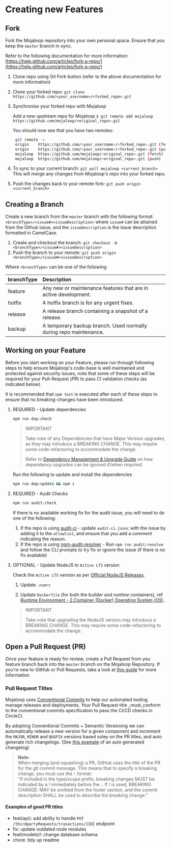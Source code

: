 # Creating new Features

## Fork

Fork the Mojaloop repository into your own personal space. Ensure that you keep the `master` branch in sync.

Refer to the following documentation for more information: [https://help.github.com/articles/fork-a-repo/](https://help.github.com/articles/fork-a-repo/)

1. Clone repo using Git Fork button \(refer to the above documentation for more information\)
2. Clone your forked repo: `git clone https://github.com/<your_username>/<forked_repo>.git`
3. Synchronise your forked repo with Mojaloop

   Add a new upstream repo for Mojaloop `$ git remote add mojaloop https://github.com/mojaloop/<original_repo>.git`

   You should now see that you have two remotes:

   ```bash
    git remote -v
    origin    https://github.com/<your_username>/<forked_repo>.git (fetch)
    origin    https://github.com/<your_username>/<forked_repo>.git (push)
    mojaloop  https://github.com/mojaloop/<original_repo>.git (fetch)
    mojaloop  https://github.com/mojaloop/<original_repo>.git (push)
   ```

4. To sync to your current branch: `git pull mojaloop <current_branch>` This will merge any changes from Mojaloop's repo into your forked repo.
5. Push the changes back to your remote fork: `git push origin <current_branch>`

## Creating a Branch

Create a new branch from the `master` branch with the following format: `<branchType>/<issue#><issueDescription>` where `issue#` can be attained from the Github issue, and the `issueDescription` is the issue description formatted in CamelCase.

1. Create and checkout the branch: `git checkout -b <branchType>/<issue#><issueDescription>`
2. Push the branch to your remote: `git push origin <branchType>/<issue#><issueDescription>`

Where `<branchType>` can be one of the following:

| branchType | Description |
| :--- | :--- |
| feature | Any new or maintenance features that are in active development. |
| hotfix | A hotfix branch is for any urgent fixes. |
| release | A release branch containing a snapshot of a release. |
| backup | A temporary backup branch. Used normally during repo maintenance. |

## Working on your Feature

Before you start working on your Feature, please run through following steps to help ensure Mojaloop's  code-base is well maintained and protected against security issues, note that some of these steps will be required for your Pull-Request (*PR*) to pass CI validation checks (as indicated below).

It is recommended that `npm test` is executed after each of these steps to ensure that no breaking-changes have been introduced.

1. REQUIRED - Update dependencies

   ```bash
   npm run dep:check
   ```

   >
   > IMPORTANT
   >
   > Take note of any Dependencies that have Major Version upgrades, as they may introduce a BREAKING CHANGE. This may require some code-refactoring to accommodate the change.
   >
   > Refer to [Dependency Management & Upgrade Guide](./guide.md#dependency-management--upgrades) on how dependency upgrades can be ignored if/when required.
   >

   Run the following to update and install the dependencies

   ```bash
   npm run dep:update && npm i
   ```

2. REQUIRED - Audit Checks

   ```bash
   npm run audit:check
   ```

   If there is no available working fix for the audit issue, you will need to do one of the following:

   1. If the repo is using [audit-ci](https://www.npmjs.com/package/audit-ci) - update `audit-ci.jsonc` with the issue by adding it to the `allowlist`, and ensure that you add a comment indicating the reason.
   2. If the repo is using [npm-audit-resolver](https://www.npmjs.com/package/npm-audit-resolver) - Run `npm run audit:resolve` and follow the CLI prompts to try fix or ignore the issue (if there is no fix available)

3. OPTIONAL - Update NodeJS to `Active LTS` version

   Check the `Active LTS` version as per [Official NodeJS Releases](https://nodejs.org/en/about/releases).

   1. Update `.nvmrc`

   2. Update `Dockerfile` (for both the *builder* and *runtime* containers), ref [Runtime Environment - 2.Container (Docker) Operating System (*OS*)](./guide.md#runtime-environment).

   >
   > IMPORTANT
   >
   > Take note that upgrading the NodeJS version may introduce a BREAKING CHANGE. This may require some code-refactoring to accommodate the change.
   >

## Open a Pull Request (PR)

Once your feature is ready for review, create a Pull Request from you feature branch back into the `master` branch on the Mojaloop Repository. If you're new to GitHub or Pull Requests, take a look at [this guide](https://docs.github.com/en/github/collaborating-with-issues-and-pull-requests/about-pull-requests) for more information.

### Pull Request Titles

Mojaloop uses [Conventional Commits](https://www.conventionalcommits.org/en/v1.0.0/) to help our automated tooling manage releases and deployments. Your Pull Request title _must_conform to the conventional commits specification to pass the CI/CD checks in CircleCI.

By adopting Conventional Commits + Semantic Versioning we can automatically release a new version for a given component and increment the `MAJOR`, `MINOR` and `BUGFIX` versions based soley on the PR titles, and auto generate rich changelogs. (See [this example](https://github.com/mojaloop/thirdparty-scheme-adapter/releases/tag/v11.20.0) of an auto generated changelog)

> **Note**:  
> When merging (and squashing) a PR, GitHub uses the *title* of the PR for the git commit message. This means that to specify a breaking change, you must use the `!` format:  
> "If included in the type/scope prefix, breaking changes MUST be indicated by a ! immediately before the :. If ! is used, BREAKING CHANGE: MAY be omitted from the footer section, and the commit description SHALL be used to describe the breaking change."

#### Examples of good PR titles

- feat(api): add ability to handle `PUT /thirdpartyRequests/trasactions/{ID}` endpoint
- fix: update outdated node modules
- feat(models)!: change database schema
- chore: tidy up readme
